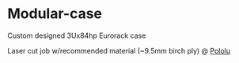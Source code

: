 # Modular-case
Custom designed 3Ux84hp Eurorack case

Laser cut job w/recommended material (~9.5mm birch ply) @ [Pololu](https://www.pololu.com/laserquote/1J39041/6f7e85a8)
